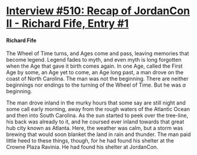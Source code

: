 # [Interview #510: Recap of JordanCon II - Richard Fife, Entry #1](https://www.theoryland.com/intvmain.php?i=510#1)

#### Richard Fife

The Wheel of Time turns, and Ages come and pass, leaving memories that become legend. Legend fades to myth, and even myth is long forgotten when the Age that gave it birth comes again. In one Age, called the First Age by some, an Age yet to come, an Age long past, a man drove on the coast of North Carolina. The man was not the beginning. There are neither beginnings nor endings to the turning of the Wheel of Time. But he was
*a*
beginning.

The man drove inland in the murky hours that some say are still night and some call early morning, away from the rough waters of the Atlantic Ocean and then into South Carolina. As the sun started to peek over the tree-line, his back was already to it, and he coursed ever inland towards that great hub city known as Atlanta. Here, the weather was calm, but a storm was brewing that would soon blanket the land in rain and thunder. The man paid little heed to these things, though, for he had found his shelter at the Crowne Plaza Ravinia. He had found his shelter at JordanCon.

